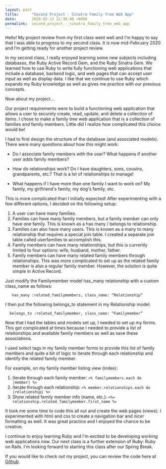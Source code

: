 ```yaml
---
layout: post
title:      "Second Project - Sinatra Family Tree Web App"
date:       2020-02-13 21:36:48 +0000
permalink:  second_project_-_sinatra_family_tree_web_app
---
```



Hello!  My project review from my first class went well and I’m happy to say that I was able to progress to my second class.  It is now mid-February 2020 and I’m getting ready for another project review.

In my second class, I really enjoyed learning some new subjects including databases, the Ruby Active Record Gem, and the Ruby Sinatra Gem.  We learned how to use Ruby to write fully functioning web applications that include a database, backend logic, and web pages that can accept user input as well as display data.  I like that we continue to use Ruby which expands my Ruby knowledge as well as gives me practice with our previous concepts.

Now about my project...

Our project requirements were to build a functioning web application that allows a user to securely create, read, update, and delete a collection of items.  I chose to make a family tree web application that is a collection of families and family members.  Little did I realize how complicated this choice would be!

I had to first design the structure of the database (and associated models).  There were many questions about how this might work:

* Do I associate family members with the user? What happens if another user adds family members?

* How do relationships work? Do I have daughters, sons, cousins, grandparents, etc.?  That is a lot of relationships to manage!

* What happens if I have more than one family I want to work on?  My family, my girlfriend's family, my dog's family, etc.

This is more complicated than I initially expected!  After experimenting with a few different options, I decided on the following setup:

1.	A user can have many families.
2.	Families can have many family members, but a family member can only have one family.  This is known as a has many / belongs to relationship.
3.	Families can also have many users.  This is known as a many to many relationship that requires a special join table.  I created a separate join table called userfamilies to accomplish this.
4.	Family members can have many relationships, but this is currently limited to four options: wife, husband, mother, father.
5.	Family members can have many related family members through relationships.  This was more complicated to set up as the related family member is also a regular family member.  However, the solution is quite simple in Active Record. 

Just modify the Familymember model has_many relationship with a custom class_name as follows:

       has_many :related_familymembers, class_name: “Relationship”

I then put the following belongs_to statement in my Relationship model:

      belongs_to :related_familymember, class_name: “Familymember”

Now that I had the tables and models set up, I needed to set up my forms.  This got complicated at times because I needed to provide a list of relationships and available family members as well as save these associations.

I used select tags in my family member forms to provide this list of family members and quite a bit of logic to iterate through each relationship and identify the related family member.  

For example, on my family member listing view (index):

1.	Iterate through each family member: `<% familymembers.each do |member| %>`
2.	Iterate through each relationship: `<% member.relationships.each do |relationship| %>`
3.	Show related family member info (name, etc.): `<%= relationship.related_familymember.first_name %>`

It took me some time to code this all out and create the web pages (views).  I experimented with html and css to create a navigation bar and nicer formatting as well.  It was great practice and I enjoyed the chance to be creative.

I continue to enjoy learning Ruby and I'm excited to be developing working web applications now.  Our next class is a further extension of Ruby: Ruby on Rails.  I'm looking forward to starting this class after our Spring Break.

If you would like to check out my project, you can review the code here at [Github](https://github.com/ACAPP-dev/familytree.git).








